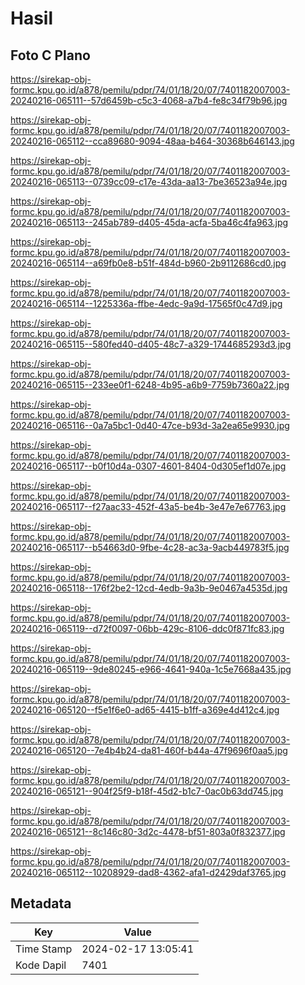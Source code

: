 # Hasil

## Foto C Plano

https://sirekap-obj-formc.kpu.go.id/a878/pemilu/pdpr/74/01/18/20/07/7401182007003-20240216-065111--57d6459b-c5c3-4068-a7b4-fe8c34f79b96.jpg

https://sirekap-obj-formc.kpu.go.id/a878/pemilu/pdpr/74/01/18/20/07/7401182007003-20240216-065112--cca89680-9094-48aa-b464-30368b646143.jpg

https://sirekap-obj-formc.kpu.go.id/a878/pemilu/pdpr/74/01/18/20/07/7401182007003-20240216-065113--0739cc09-c17e-43da-aa13-7be36523a94e.jpg

https://sirekap-obj-formc.kpu.go.id/a878/pemilu/pdpr/74/01/18/20/07/7401182007003-20240216-065113--245ab789-d405-45da-acfa-5ba46c4fa963.jpg

https://sirekap-obj-formc.kpu.go.id/a878/pemilu/pdpr/74/01/18/20/07/7401182007003-20240216-065114--a69fb0e8-b51f-484d-b960-2b9112686cd0.jpg

https://sirekap-obj-formc.kpu.go.id/a878/pemilu/pdpr/74/01/18/20/07/7401182007003-20240216-065114--1225336a-ffbe-4edc-9a9d-17565f0c47d9.jpg

https://sirekap-obj-formc.kpu.go.id/a878/pemilu/pdpr/74/01/18/20/07/7401182007003-20240216-065115--580fed40-d405-48c7-a329-1744685293d3.jpg

https://sirekap-obj-formc.kpu.go.id/a878/pemilu/pdpr/74/01/18/20/07/7401182007003-20240216-065115--233ee0f1-6248-4b95-a6b9-7759b7360a22.jpg

https://sirekap-obj-formc.kpu.go.id/a878/pemilu/pdpr/74/01/18/20/07/7401182007003-20240216-065116--0a7a5bc1-0d40-47ce-b93d-3a2ea65e9930.jpg

https://sirekap-obj-formc.kpu.go.id/a878/pemilu/pdpr/74/01/18/20/07/7401182007003-20240216-065117--b0f10d4a-0307-4601-8404-0d305ef1d07e.jpg

https://sirekap-obj-formc.kpu.go.id/a878/pemilu/pdpr/74/01/18/20/07/7401182007003-20240216-065117--f27aac33-452f-43a5-be4b-3e47e7e67763.jpg

https://sirekap-obj-formc.kpu.go.id/a878/pemilu/pdpr/74/01/18/20/07/7401182007003-20240216-065117--b54663d0-9fbe-4c28-ac3a-9acb449783f5.jpg

https://sirekap-obj-formc.kpu.go.id/a878/pemilu/pdpr/74/01/18/20/07/7401182007003-20240216-065118--176f2be2-12cd-4edb-9a3b-9e0467a4535d.jpg

https://sirekap-obj-formc.kpu.go.id/a878/pemilu/pdpr/74/01/18/20/07/7401182007003-20240216-065119--d72f0097-06bb-429c-8106-ddc0f871fc83.jpg

https://sirekap-obj-formc.kpu.go.id/a878/pemilu/pdpr/74/01/18/20/07/7401182007003-20240216-065119--9de80245-e966-4641-940a-1c5e7668a435.jpg

https://sirekap-obj-formc.kpu.go.id/a878/pemilu/pdpr/74/01/18/20/07/7401182007003-20240216-065120--f5e1f6e0-ad65-4415-b1ff-a369e4d412c4.jpg

https://sirekap-obj-formc.kpu.go.id/a878/pemilu/pdpr/74/01/18/20/07/7401182007003-20240216-065120--7e4b4b24-da81-460f-b44a-47f9696f0aa5.jpg

https://sirekap-obj-formc.kpu.go.id/a878/pemilu/pdpr/74/01/18/20/07/7401182007003-20240216-065121--904f25f9-b18f-45d2-b1c7-0ac0b63dd745.jpg

https://sirekap-obj-formc.kpu.go.id/a878/pemilu/pdpr/74/01/18/20/07/7401182007003-20240216-065121--8c146c80-3d2c-4478-bf51-803a0f832377.jpg

https://sirekap-obj-formc.kpu.go.id/a878/pemilu/pdpr/74/01/18/20/07/7401182007003-20240216-065112--10208929-dad8-4362-afa1-d2429daf3765.jpg


## Metadata

| Key        | Value               |
| ---------- | ------------------- |
| Time Stamp | 2024-02-17 13:05:41 |
| Kode Dapil | 7401                |



